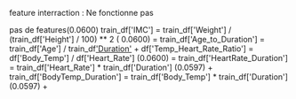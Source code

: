 feature interraction : Ne fonctionne pas 


pas de features(0.0600)
train_df['IMC'] = train_df['Weight'] / (train_df['Height'] / 100) ** 2 ( 0.0600) = 
train_df['Age_to_Duration'] = train_df['Age'] / train_df['Duration'](0.0598) + 
df['Temp_Heart_Rate_Ratio'] = df['Body_Temp'] / df['Heart_Rate'] (0.0600) =
train_df['HeartRate_Duration'] = train_df['Heart_Rate'] * train_df['Duration'] (0.0597) +
train_df['BodyTemp_Duration'] = train_df['Body_Temp'] * train_df['Duration'] (0.0597) +

 
